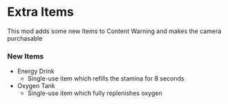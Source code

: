 # Extra Items

This mod adds some new Items to Content Warning and makes the camera purchasable

### New Items
- Energy Drink
  - Single-use item which refills the stamina for 8 seconds
- Oxygen Tank
  - Single-use item which fully replenishes oxygen